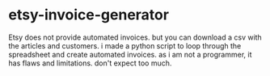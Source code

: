 # etsy-invoice-generator
Etsy does not provide automated invoices. but you can download a csv with the articles and customers. i made a python script to loop through the spreadsheet and create automated invoices. as i am not a programmer, it has flaws and limitations. don't expect too much.
